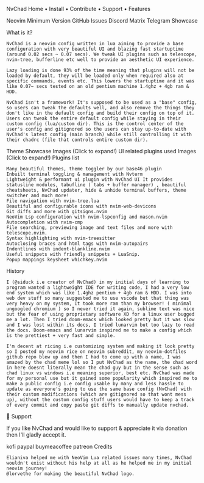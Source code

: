 NvChad
Home • Install • Contribute • Support • Features

Neovim Minimum Version GitHub Issues Discord Matrix Telegram
Showcase

What is it?

    NvChad is a neovim config written in lua aiming to provide a base configuration with very beautiful UI and blazing fast startuptime (around 0.02 secs ~ 0.07 secs). We tweak UI plugins such as telescope, nvim-tree, bufferline etc well to provide an aesthetic UI experience.

    Lazy loading is done 93% of the time meaning that plugins will not be loaded by default, they will be loaded only when required also at specific commands, events etc. This lowers the startuptime and it was like 0.07~ secs tested on an old pentium machine 1.4ghz + 4gb ram & HDD.

    NvChad isn't a framework! It's supposed to be used as a "base" config, so users can tweak the defaults well, and also remove the things they don't like in the default config and build their config on top of it. Users can tweak the entire default config while staying in their custom config (lua/custom dir). This is the control center of the user's config and gitignored so the users can stay up-to-date with NvChad's latest config (main branch) while still controlling it with their chadrc (file that controls entire custom dir).

Theme Showcase
Images (Click to expand!)
UI related plugins used
Images (Click to expand!)
Plugins list

    Many beautiful themes, theme toggler by our base46 plugin
    Inbuilt terminal toggling & management with Nvterm
    Lightweight & performant ui plugin with NvChad UI It provides statusline modules, tabufline ( tabs + buffer manager) , beautiful cheatsheets, NvChad updater, hide & unhide terminal buffers, theme switcher and much more!
    File navigation with nvim-tree.lua
    Beautiful and configurable icons with nvim-web-devicons
    Git diffs and more with gitsigns.nvim
    NeoVim Lsp configuration with nvim-lspconfig and mason.nvim
    Autocompletion with nvim-cmp
    File searching, previewing image and text files and more with telescope.nvim.
    Syntax highlighting with nvim-treesitter
    Autoclosing braces and html tags with nvim-autopairs
    Indentlines with indent-blankline.nvim
    Useful snippets with friendly snippets + LuaSnip.
    Popup mappings keysheet whichkey.nvim

History

    I (@siduck i.e creator of NvChad) in my initial days of learning to program wanted a lightweight IDE for writing code, I had a very low end system which was like 1.4ghz pentium + 4gb ram & HDD. I was into web dev stuff so many suggested me to use vscode but that thing was very heavy on my system, It took more ram than my browser! ( minimal ungoogled chromium ) so I never tried it again, sublime text was nice but the fear of using proprietary software XD for a linux user bugged me a lot. Then I tried doom-emacs which looked pretty but it was slow and I was lost within its docs, I tried lunarvim but too lazy to read the docs. Doom-emacs and lunarvim inspired me to make a config which is the prettiest + very fast and simple.

    I'm decent at ricing i.e customizing system and making it look pretty so I posted my neovim rice on neovim subreddit, my neovim-dotfiles github repo blew up and then I had to come up with a name, I was amazed by the chad meme lol so I put NvChad as the name, the chad word in here doesnt literally mean the chad guy but in the sense such as chad linux vs windows i.e meaning superior, best etc. NvChad was made for my personal use but it gained some popularity which inspired me to make a public config i.e config usable by many and less hassle to update as everyone's going to use the same base config (NvChad) with their custom modifications (which are gitignored so that wont mess up), without the custom config stuff users would have to keep a track of every commit and copy paste git diffs to manually update nvchad.

💝 Support

If you like NvChad and would like to support & appreciate it via donation then I'll gladly accept it.

kofi paypal buymeacoffee patreon
Credits

    Elianiva helped me with NeoVim Lua related issues many times, NvChad wouldn't exist without his help at all as he helped me in my initial neovim journey!
    @lorvethe for making the beautiful NvChad logo.
